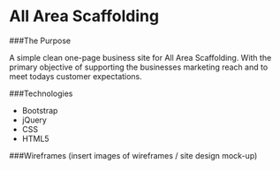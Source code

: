 # All Area Scaffolding

###The Purpose

A simple clean one-page business site for All Area Scaffolding. With the primary objective of supporting the businesses marketing reach and to meet todays customer expectations.

###Technologies
- Bootstrap
- jQuery
- CSS
- HTML5

###Wireframes
(insert images of wireframes /  site design mock-up)
